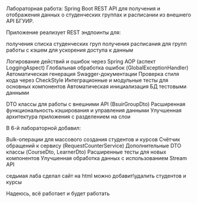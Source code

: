 Лабораторная работа: Spring Boot REST API для получения и отображения данных о студенческих группах и расписании из внешнего API БГУИР.

Приложение реализует REST эндпоинты для:

получения списка студенческих груп
получения расписания для групп
работы с кэшем для ускорения доступа к данным


Логирование действий и ошибок через Spring AOP (аспект LoggingAspect)
Глобальная обработка ошибок (GlobalExceptionHandler)
Автоматическая генерация Swagger-документации
Проверка стиля кода через CheckStyle
Интеграционные и модульные тесты для основных компонентов
Автоматическая инициализация БД тестовыми данными

DTO классы для работы с внешними API (BsuirGroupDto)
Расширенная функциональность кэширования и управления данными
Улучшенная архитектура приложения с разделением на слои

В 6-й лабораторной добавил:

Bulk-операции для массового создания студентов и курсов
Счётчик обращений к сервису (RequestCounterService)
Дополнительные DTO классы (CourseDto, LearnerDto)
Расширенные тесты для новых компонентов
Улучшенная обработка данных с использованием Stream API

седьмая лаба сделал сайт на html можно добавит\удалить студентов и курсы

Надеюсь, всё работает и будет работать